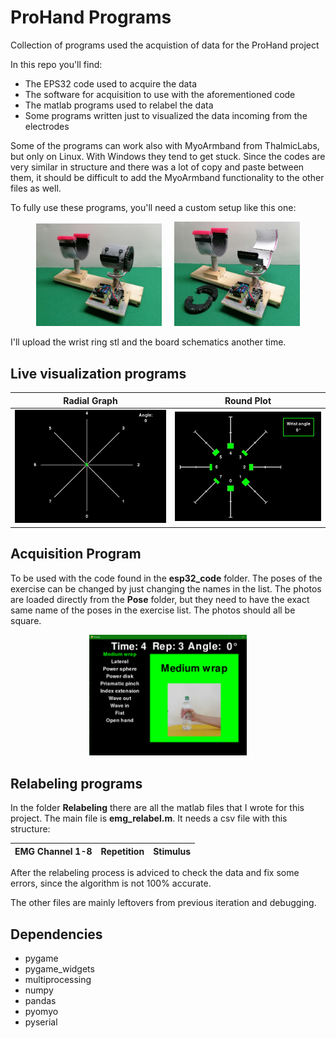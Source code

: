 # ProHand Programs
Collection of programs used the acquistion of data for the ProHand project

In this repo you'll find:
  - The EPS32 code used to acquire the data
  - The software for acquisition to use with the aforementioned code
  - The matlab programs used to relabel the data
  - Some programs written just to visualized the data incoming from the electrodes

Some of the programs can work also with MyoArmband from ThalmicLabs, but only on Linux. With Windows they tend to get stuck.
Since the codes are very similar in structure and there was a lot of copy and paste between them, it should be difficult to add the MyoArmband functionality to the other files as well.

To fully use these programs, you'll need a custom setup like this one:
<p align="middle">
  <img src="https://github.com/SartoratoGiulio/ProHand_Programs/blob/main/readme_img/setup1.jpg" width=40% height=40%>
  &nbsp; &nbsp;
  <img src="https://github.com/SartoratoGiulio/ProHand_Programs/blob/main/readme_img/setup2.jpg" width=40% height=40%>
</p>

I'll upload the wrist ring stl and the board schematics another time.

## Live visualization programs
 Radial Graph | Round Plot
 :---------:|:----------:
![Radial Graph](https://github.com/SartoratoGiulio/ProHand_Programs/blob/main/readme_img/radial_graph.gif) | ![Round Plot](https://github.com/SartoratoGiulio/ProHand_Programs/blob/main/readme_img/round_graph.gif)

## Acquisition Program
To be used with the code found in the **esp32_code** folder.
The poses of the exercise can be changed by just changing the names in the list. The photos are loaded directly from the **Pose** folder, but they need to have the exact same name of the poses in the exercise list. The photos should all be square.
<p align="center">
  <img src="https://github.com/SartoratoGiulio/ProHand_Programs/blob/main/readme_img/pose_display.PNG" width=50% height=50%>
</p>

## Relabeling programs
In the folder **Relabeling** there are all the matlab files that I wrote for this project. The main file is **emg_relabel.m**. It needs a csv file with this structure:

EMG Channel 1-8| Repetition | Stimulus
:--:|:--:|:--:

After the relabeling process is adviced to check the data and fix some errors, since the algorithm is not 100% accurate.

The other files are mainly leftovers from previous iteration and debugging.

## Dependencies
 - pygame
 - pygame_widgets
 - multiprocessing
 - numpy
 - pandas
 - pyomyo
 - pyserial
